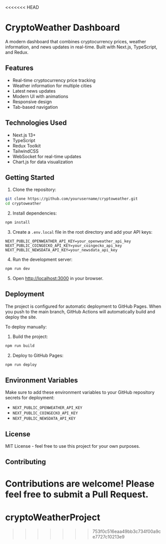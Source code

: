 <<<<<<< HEAD
# CryptoWeather Dashboard

A modern dashboard that combines cryptocurrency prices, weather information, and news updates in real-time. Built with Next.js, TypeScript, and Redux.

## Features

- Real-time cryptocurrency price tracking
- Weather information for multiple cities
- Latest news updates
- Modern UI with animations
- Responsive design
- Tab-based navigation

## Technologies Used

- Next.js 13+
- TypeScript
- Redux Toolkit
- TailwindCSS
- WebSocket for real-time updates
- Chart.js for data visualization

## Getting Started

1. Clone the repository:
```bash
git clone https://github.com/yourusername/cryptoweather.git
cd cryptoweather
```

2. Install dependencies:
```bash
npm install
```

3. Create a `.env.local` file in the root directory and add your API keys:
```env
NEXT_PUBLIC_OPENWEATHER_API_KEY=your_openweather_api_key
NEXT_PUBLIC_COINGECKO_API_KEY=your_coingecko_api_key
NEXT_PUBLIC_NEWSDATA_API_KEY=your_newsdata_api_key
```

4. Run the development server:
```bash
npm run dev
```

5. Open [http://localhost:3000](http://localhost:3000) in your browser.

## Deployment

The project is configured for automatic deployment to GitHub Pages. When you push to the main branch, GitHub Actions will automatically build and deploy the site.

To deploy manually:

1. Build the project:
```bash
npm run build
```

2. Deploy to GitHub Pages:
```bash
npm run deploy
```

## Environment Variables

Make sure to add these environment variables to your GitHub repository secrets for deployment:

- `NEXT_PUBLIC_OPENWEATHER_API_KEY`
- `NEXT_PUBLIC_COINGECKO_API_KEY`
- `NEXT_PUBLIC_NEWSDATA_API_KEY`

## License

MIT License - feel free to use this project for your own purposes.

## Contributing

Contributions are welcome! Please feel free to submit a Pull Request.
=======
# cryptoWeatherProject
>>>>>>> 753f0c516eaa49bb3c734f00a9ce7727c10213e9
